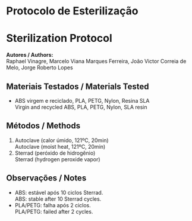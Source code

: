 # Protocolo de Esterilização  
# Sterilization Protocol

**Autores / Authors:**  
Raphael Vinagre, Marcelo Viana Marques Ferreira, João Victor Correia de Melo, Jorge Roberto Lopes

## Materiais Testados / Materials Tested
- ABS virgem e reciclado, PLA, PETG, Nylon, Resina SLA  
  Virgin and recycled ABS, PLA, PETG, Nylon, SLA resin

## Métodos / Methods
1. Autoclave (calor úmido, 121ºC, 20min)  
   Autoclave (moist heat, 121ºC, 20min)
2. Sterrad (peróxido de hidrogênio)  
   Sterrad (hydrogen peroxide vapor)

## Observações / Notes
- ABS: estável após 10 ciclos Sterrad.  
  ABS: stable after 10 Sterrad cycles.
- PLA/PETG: falha após 2 ciclos.  
  PLA/PETG: failed after 2 cycles.
